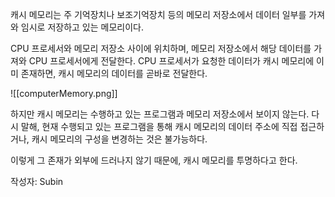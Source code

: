 캐시 메모리는 주 기억장치나 보조기억장치 등의 메모리 저장소에서 데이터 일부를 가져와 임시로 저장하고 있는 메모리이다.

CPU 프로세서와 메모리 저장소 사이에 위치하며, 메모리 저장소에서 해당 데이터를 가져와 CPU 프로세서에게 전달한다. CPU 프로세서가 요청한 데이터가 캐시 메모리에 이미 존재하면, 캐시 메모리의 데이터를 곧바로 전달한다.

![[computerMemory.png]]

하지만 캐시 메모리는 수행하고 있는 프로그램과 메모리 저장소에서 보이지 않는다. 다시 말해, 현재 수행되고 있는 프로그램을 통해 캐시 메모리의 데이터 주소에 직접 접근하거나, 캐시 메모리의 구성을 변경하는 것은 불가능하다.

이렇게 그 존재가 외부에 드러나지 않기 때문에, 캐시 메모리를 투명하다고 한다.

작성자: Subin